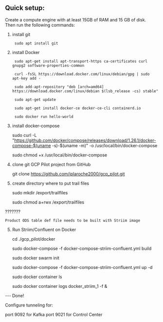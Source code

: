 
Quick setup:
------------

Create a compute engine with at least 15GB of RAM and 15 GB of disk.  
Then run the following commands:


1. install git

        sudo apt install git

2. install Docker

        sudo apt-get install apt-transport-https ca-certificates curl gnupg2 software-properties-common 
    
        curl -fsSL https://download.docker.com/linux/debian/gpg | sudo apt-key add -

        sudo add-apt-repository "deb [arch=amd64] https://download.docker.com/linux/debian $(lsb_release -cs) stable"

        sudo apt-get update

        sudo apt-get install docker-ce docker-ce-cli containerd.io

        sudo docker run hello-world   

3. install docker-compose   
   
   	sudo curl -L "https://github.com/docker/compose/releases/download/1.26.1/docker-compose-$(uname -s)-$(uname -m)" -o /usr/local/bin/docker-compose
   	
   	sudo chmod +x /usr/local/bin/docker-compose
   	
   
4. clone git GCP Pilot project from GitHub

	git clone https://github.com/jplaroche2000/gcp_pilot.git


5. create directory where to put trail files

	sudo mkdir /export/trailfiles
	
	sudo chmod a+rwx /export/trailfiles
	
	
???????

	Product ODS table def file needs to be built with Striim image
	

5. Run Striim/Confluent on Docker

	cd ./gcp_pilot/docker
	
	sudo docker-compose -f docker-compose-striim-confluent.yml build
	
	sudo docker swarm init
	
	sudo docker-compose -f docker-compose-striim-confluent.yml up -d

	sudo docker container ls
	
	sudo docker container logs docker_striim_1 -f &
	

--- Done!


Configure tunneling for:

port 9092 for Kafka
port 9021 for Control Center
